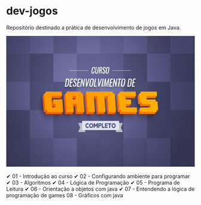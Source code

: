 # dev-jogos

Repositório destinado a prática de desenvolvimento de jogos em Java.

<p align="center">
<img width=700 height=350 src="/img/danki.jpeg"
<p>

  <span>✔ 01 - Introdução ao curso</span>
  <span>✔ 02 - Configurando ambiente para programar</span>
  <span>✔ 03 - Algoritmos</span>
  <span>✔ 04 - Lógica de Programação</span>
  <span>✔ 05 - Programa de Leitura</span>
  <span>✔ 06 - Orientação a objetos com java</span>
  <span>✔ 07 - Entendendo a lógica de programação de games</span>
  <span>08 - Gráficos com java</span>

<p>
